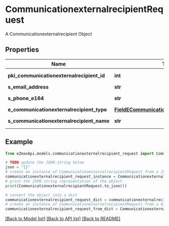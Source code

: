 # CommunicationexternalrecipientRequest

A Communicationexternalrecipient Object

## Properties

Name | Type | Description | Notes
------------ | ------------- | ------------- | -------------
**pki_communicationexternalrecipient_id** | **int** | The unique ID of the Communicationexternalrecipient | [optional] 
**s_email_address** | **str** | The email address. | [optional] 
**s_phone_e164** | **str** | A phone number in E.164 Format | [optional] 
**e_communicationexternalrecipient_type** | [**FieldECommunicationexternalrecipientType**](FieldECommunicationexternalrecipientType.md) |  | [optional] 
**s_communicationexternalrecipient_name** | **str** | The name of the Communicationexternalrecipient | [optional] 

## Example

```python
from eZmaxApi.models.communicationexternalrecipient_request import CommunicationexternalrecipientRequest

# TODO update the JSON string below
json = "{}"
# create an instance of CommunicationexternalrecipientRequest from a JSON string
communicationexternalrecipient_request_instance = CommunicationexternalrecipientRequest.from_json(json)
# print the JSON string representation of the object
print(CommunicationexternalrecipientRequest.to_json())

# convert the object into a dict
communicationexternalrecipient_request_dict = communicationexternalrecipient_request_instance.to_dict()
# create an instance of CommunicationexternalrecipientRequest from a dict
communicationexternalrecipient_request_from_dict = CommunicationexternalrecipientRequest.from_dict(communicationexternalrecipient_request_dict)
```
[[Back to Model list]](../README.md#documentation-for-models) [[Back to API list]](../README.md#documentation-for-api-endpoints) [[Back to README]](../README.md)


